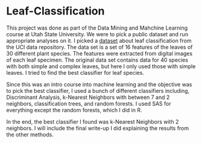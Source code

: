 # Leaf-Classification

This project was done as part of the Data Mining and Mahchine Learning course at Utah State University. We were to pick a public dataset and run appropriate analyses on it. I picked a [dataset](https://archive.ics.uci.edu/ml/datasets/Leaf#) about leaf classification from the UCI data repository. The data set is a set of 16 features of the leaves of 30 different plant species. The features were extracted from digital images of each leaf specimen. The original data set contains data for 40 species with both simple and complex leaves, but here I only used those with simple leaves. I tried to find the best classifier for leaf species.

Since this was an intro course into machine learning and the objective was to pick the best classifier, I used a bunch of different classifiers including, Discriminant Analysis, k-Nearest Neighbors with between 7 and 2 neighbors, classification trees, and random forests. I used SAS for everything except the random forests, which I did in R.

In the end, the best classifier I found was k-Nearest Neighbors with 2 neighbors. I will include the final write-up I did explaining the results from the other methods.
